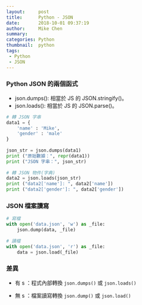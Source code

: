```yaml
---
layout:     post
title:      Python - JSON
date:       2018-10-01 09:37:19
author:     Mike Chen
summary:    
categories: Python
thumbnail:  python
tags:
 - Python
 - JSON
---
```


### Python JSON 的兩個函式

* json.dumps(): 相當於 JS 的 JSON.stringify()。
* json.loads(): 相當於 JS 的 JSON.parse()。

```python
# 轉 JSON 字串
data1 = {
    'name' : 'Mike',
    'gender' : 'male'
}
 
json_str = json.dumps(data1)
print ("原始數據：", repr(data1))
print ("JSON 字串：", json_str)
 
# 轉 JSON 物件(字典)
data2 = json.loads(json_str)
print ("data2['name']: ", data2['name'])
print ("data2['gender']: ", data2['gender'])

```


### JSON 檔案讀寫

```python
# 寫檔
with open('data.json', 'w') as _file:
    json.dump(data, _file)
 
# 讀檔
with open('data.json', 'r') as _file:
    data = json.load(_file)
```

### 差異

* 有 s ：程式內部轉換 `json.dumps()` 或 `json.loads()` 

* 無 s ：檔案讀寫轉換 `json.dump()` 或 `json.load()` 